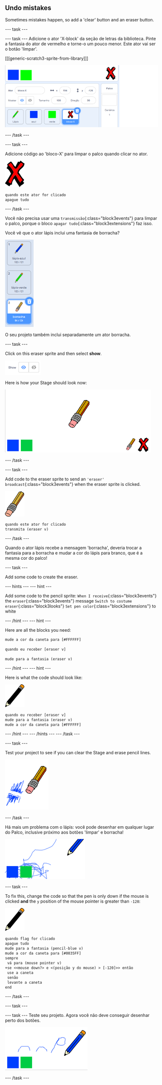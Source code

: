 ## Undo mistakes

Sometimes mistakes happen, so add a 'clear' button and an eraser button.

\--- task \---

\--- task \--- Adicione o ator 'X-block' da seção de letras da biblioteca. Pinte a fantasia do ator de vermelho e torne-o um pouco menor. Este ator vai ser o botão 'limpar'.

[[[generic-scratch3-sprite-from-library]]]

![captura de tela](images/paint-x.png)

\--- /task \---

\--- task \---

Adicione código ao 'bloco-X' para limpar o palco quando clicar no ator.

![cruz](images/cross.png)

```blocks3
quando este ator for clicado
apague tudo
```

\--- /task \---

Você não precisa usar uma `transmissão`{:class="block3events"} para limpar o palco, porque o bloco `apagar tudo`{:class="block3extensions"} faz isso.

Você vê que o ator lápis inclui uma fantasia de borracha?

![captura de tela](images/paint-eraser-costume.png)

O seu projeto também inclui separadamente um ator borracha.

\--- task \---

Click on this eraser sprite and then select **show**.

![captura de tela](images/show-eraser.png)

Here is how your Stage should look now:

![captura de tela](images/paint-eraser-stage.png)

\--- /task \---

\--- task \---

Add code to the eraser sprite to send an `'eraser' broadcast`{:class="block3events"} when the eraser sprite is clicked.

![eraser](images/eraser.png)

```blocks3
quando este ator for clicado
transmita (eraser v)
```

\--- /task \---

Quando o ator lápis recebe a mensagem 'borracha', deveria trocar a fantasia para a borracha e mudar a cor do lápis para branco, que é a mesma cor do palco!

\--- task \---

Add some code to create the eraser.

\--- hints \--- \--- hint \---

Add some code to the pencil sprite: `When I receive`{:class="block3events"} the `eraser`{:class="block3events"} message `Switch to costume eraser`{:class="block3looks"} `Set pen color`{:class="block3extensions"} to white

\--- /hint \--- \--- hint \---

Here are all the blocks you need:

```blocks3
mude a cor da caneta para [#FFFFFF]

quando eu receber [eraser v]

mude para a fantasia (eraser v)
```

\--- /hint \--- \--- hint \---

Here is what the code should look like:

![lápis](images/pencil.png)

```blocks3
quando eu receber [eraser v]
mude para a fantasia (eraser v)
mude a cor da caneta para [#FFFFFF]
```

\--- /hint \--- \--- /hints \--- \--- /task \---

\--- task \---

Test your project to see if you can clear the Stage and erase pencil lines.

![capturas de tela](images/paint-erase-test.png)

\--- /task \---

Há mais um problema com o lápis: você pode desenhar em qualquer lugar do Palco, inclusive próximo aos botões 'limpar' e borracha!

![capturas de tela](images/paint-draw-problem.png)

\--- task \---

To fix this, change the code so that the pen is only down if the mouse is clicked **and** the `y` position of the mouse pointer is greater than `-120`:

![lápis](images/pencil.png)

```blocks3
quando flag for clicado
apague tudo
mude para a fantasia (pencil-blue v)
mude a cor da caneta para [#0035FF]
sempre 
 vá para (mouse pointer v)
+se <<mouse down?> e <(posição y do mouse) > [-120]>> então 
 use a caneta
 senão 
 levante a caneta
end
```

\--- /task \---

\--- task \---

\--- task \--- Teste seu projeto. Agora você não deve conseguir desenhar perto dos botões.

![captura de tela](images/paint-fixed.png)

\--- /task \---